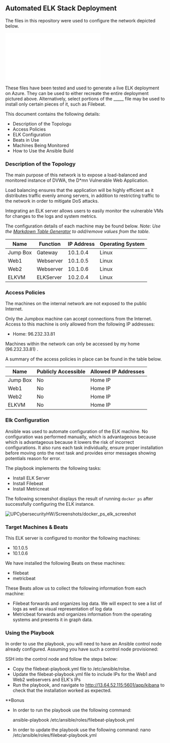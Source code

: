 ## Automated ELK Stack Deployment

The files in this repository were used to configure the network depicted below.

![UPCybersecurityHW/Diagrams/Resource_Group_RT2.drawio.pdf](Resource_Group_RT2.drawio.pdf)

These files have been tested and used to generate a live ELK deployment on Azure. They can be used to either recreate the entire deployment pictured above. Alternatively, select portions of the _____ file may be used to install only certain pieces of it, such as Filebeat.


This document contains the following details:
- Description of the Topologu
- Access Policies
- ELK Configuration
- Beats in Use
- Machines Being Monitored
- How to Use the Ansible Build


### Description of the Topology

The main purpose of this network is to expose a load-balanced and monitored instance of DVWA, the D*mn Vulnerable Web Application.

Load balancing ensures that the application will be highly efficient as it distributes traffic evenly among servers, in addition to restricting traffic to the network in order to mitigate DoS attacks.

Integrating an ELK server allows users to easily monitor the vulnerable VMs for changes to the logs and system metrics.

The configuration details of each machine may be found below.
_Note: Use the [Markdown Table Generator](http://www.tablesgenerator.com/markdown_tables) to add/remove values from the table_.

| Name     | Function | IP Address | Operating System |
|----------|----------|------------|------------------|
| Jump Box | Gateway  | 10.1.0.4   | Linux            |
| Web1     | Webserver| 10.1.0.5   | Linux            |
| Web2     | Webserver| 10.1.0.6   | Linux            |
| ELKVM    | ELKServer| 10.2.0.4   | Linux            |

### Access Policies

The machines on the internal network are not exposed to the public Internet. 

Only the Jumpbox machine can accept connections from the Internet. Access to this machine is only allowed from the following IP addresses:
- Home: 96.232.33.81

Machines within the network can only be accessed by my home (96.232.33.81) .

A summary of the access policies in place can be found in the table below.

| Name     | Publicly Accessible | Allowed IP Addresses |
|----------|---------------------|----------------------|
| Jump Box | No                  | Home IP              |
| Web1     | No                  | Home IP              |
| Web2     | No                  | Home IP              |
| ELKVM    | No                  | Home IP              |

### Elk Configuration

Ansible was used to automate configuration of the ELK machine. No configuration was performed manually, which is advantageous because which is advantageous because it lowers the risk of incorrect configurations. It also runs each task individually, ensure proper installation before moving onto the next task and provides error messages showing potentials reason for error. 

The playbook implements the following tasks:
- Install ELK Server
- Install Filebeat
- Install Metricneat

The following screenshot displays the result of running `docker ps` after successfully configuring the ELK instance.

![UPCybersecurityHW/Screenshots/docker_ps_elk_screeshot](Images/docker_ps_output.png)

### Target Machines & Beats
This ELK server is configured to monitor the following machines:
- 10.1.0.5
- 10.1.0.6

We have installed the following Beats on these machines:
- filebeat
- metricbeat

These Beats allow us to collect the following information from each machine:
- Filebeat forwards and organizes log data. We will expect to see a list of logs as well as visual representation of log data
- Metricbeat forwards and organizes information from the operating systems and presents it in graph data.

### Using the Playbook
In order to use the playbook, you will need to have an Ansible control node already configured. Assuming you have such a control node provisioned: 

SSH into the control node and follow the steps below:
- Copy the filebeat-playbook.yml file to /etc/ansible/rolse.
- Update the filebeat-playbook.yml file to include IPs for the Web1 and Web2 webservers and ELK's IPs
- Run the playbook, and navigate to http://13.64.52.115:5601/app/kibana to check that the installation worked as expected.

**Bonus
- In order to run the playbook use the following command:
  
    ansible-playbook /etc/ansible/roles/filebeat-playbook.yml

- In order to update the playbook use the following command:
    nano /etc/ansible/roles/filebeat-playbook.yml